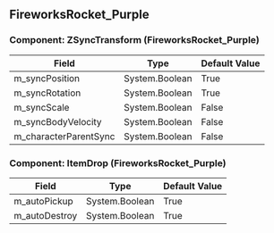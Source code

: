 ## FireworksRocket_Purple

### Component: ZSyncTransform (FireworksRocket_Purple)

|Field|Type|Default Value|
|-----|----|-------------|
|m_syncPosition|System.Boolean|True|
|m_syncRotation|System.Boolean|True|
|m_syncScale|System.Boolean|False|
|m_syncBodyVelocity|System.Boolean|False|
|m_characterParentSync|System.Boolean|False|

### Component: ItemDrop (FireworksRocket_Purple)

|Field|Type|Default Value|
|-----|----|-------------|
|m_autoPickup|System.Boolean|True|
|m_autoDestroy|System.Boolean|True|

